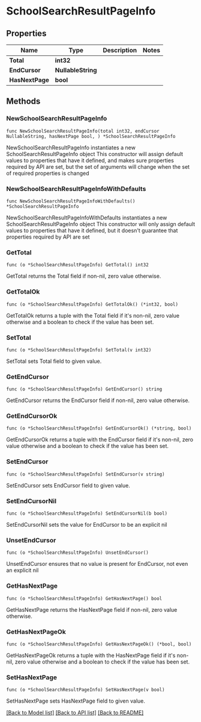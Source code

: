 # SchoolSearchResultPageInfo

## Properties

Name | Type | Description | Notes
------------ | ------------- | ------------- | -------------
**Total** | **int32** |  | 
**EndCursor** | **NullableString** |  | 
**HasNextPage** | **bool** |  | 

## Methods

### NewSchoolSearchResultPageInfo

`func NewSchoolSearchResultPageInfo(total int32, endCursor NullableString, hasNextPage bool, ) *SchoolSearchResultPageInfo`

NewSchoolSearchResultPageInfo instantiates a new SchoolSearchResultPageInfo object
This constructor will assign default values to properties that have it defined,
and makes sure properties required by API are set, but the set of arguments
will change when the set of required properties is changed

### NewSchoolSearchResultPageInfoWithDefaults

`func NewSchoolSearchResultPageInfoWithDefaults() *SchoolSearchResultPageInfo`

NewSchoolSearchResultPageInfoWithDefaults instantiates a new SchoolSearchResultPageInfo object
This constructor will only assign default values to properties that have it defined,
but it doesn't guarantee that properties required by API are set

### GetTotal

`func (o *SchoolSearchResultPageInfo) GetTotal() int32`

GetTotal returns the Total field if non-nil, zero value otherwise.

### GetTotalOk

`func (o *SchoolSearchResultPageInfo) GetTotalOk() (*int32, bool)`

GetTotalOk returns a tuple with the Total field if it's non-nil, zero value otherwise
and a boolean to check if the value has been set.

### SetTotal

`func (o *SchoolSearchResultPageInfo) SetTotal(v int32)`

SetTotal sets Total field to given value.


### GetEndCursor

`func (o *SchoolSearchResultPageInfo) GetEndCursor() string`

GetEndCursor returns the EndCursor field if non-nil, zero value otherwise.

### GetEndCursorOk

`func (o *SchoolSearchResultPageInfo) GetEndCursorOk() (*string, bool)`

GetEndCursorOk returns a tuple with the EndCursor field if it's non-nil, zero value otherwise
and a boolean to check if the value has been set.

### SetEndCursor

`func (o *SchoolSearchResultPageInfo) SetEndCursor(v string)`

SetEndCursor sets EndCursor field to given value.


### SetEndCursorNil

`func (o *SchoolSearchResultPageInfo) SetEndCursorNil(b bool)`

 SetEndCursorNil sets the value for EndCursor to be an explicit nil

### UnsetEndCursor
`func (o *SchoolSearchResultPageInfo) UnsetEndCursor()`

UnsetEndCursor ensures that no value is present for EndCursor, not even an explicit nil
### GetHasNextPage

`func (o *SchoolSearchResultPageInfo) GetHasNextPage() bool`

GetHasNextPage returns the HasNextPage field if non-nil, zero value otherwise.

### GetHasNextPageOk

`func (o *SchoolSearchResultPageInfo) GetHasNextPageOk() (*bool, bool)`

GetHasNextPageOk returns a tuple with the HasNextPage field if it's non-nil, zero value otherwise
and a boolean to check if the value has been set.

### SetHasNextPage

`func (o *SchoolSearchResultPageInfo) SetHasNextPage(v bool)`

SetHasNextPage sets HasNextPage field to given value.



[[Back to Model list]](../README.md#documentation-for-models) [[Back to API list]](../README.md#documentation-for-api-endpoints) [[Back to README]](../README.md)


